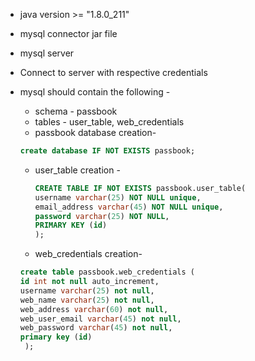 * java version >= "1.8.0_211"
* mysql connector jar file
* mysql server
* Connect to server with respective credentials
* mysql should contain the following -
  * schema - passbook
  * tables - user_table, web_credentials
  * passbook database creation-
  ```sql
  create database IF NOT EXISTS passbook;
  ```
  
  * user_table creation -
    ```sql
    CREATE TABLE IF NOT EXISTS passbook.user_table(  
    username varchar(25) NOT NULL unique,  
    email_address varchar(45) NOT NULL unique,  
    password varchar(25) NOT NULL,  
    PRIMARY KEY (id)  
    );
    ```
   
   * web_credentials creation-
   ```sql
   create table passbook.web_credentials (
   id int not null auto_increment,
   username varchar(25) not null,
   web_name varchar(25) not null,
   web_address varchar(60) not null,
   web_user_email varchar(45) not null,
   web_password varchar(45) not null,
   primary key (id)
    );
   ```
    
